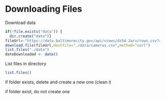 # Downloading Files

Download data

```r
if(!file.exists("data")) {
  dir.create("data")}
fileUrl<-"https://data.baltimorecity.gov/api/views/dz54-2aru/rows.csv?accessType=DOWNLOAD"
download.file(fileUrl,destfile="./data/cameras.csv",method="curl")
list.files("./data")
dateDownloaded <- date()
```

List files in directory

```r
list.files()
```

if folder exists, delete and create a new one \(clean it

if folder exist, do not create one



